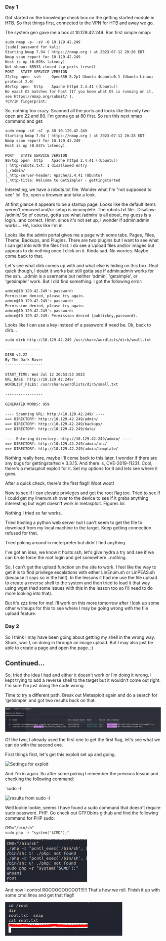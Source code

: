 ### Day 1

Got started on the knowledge check box on the getting started module in HTB.  So first things first, connected
to the VPN for HTB and away we go.

The system gen gave me a box at 10.129.42.249.  Ran first simple nmap:
```
sudo nmap -p- -sV -O 10.129.42.249
[sudo] password for kali: 
Starting Nmap 7.94 ( https://nmap.org ) at 2023-07-12 20:26 EDT
Nmap scan report for 10.129.42.249
Host is up (0.095s latency).
Not shown: 65533 closed tcp ports (reset)
PORT   STATE SERVICE VERSION
22/tcp open  ssh     OpenSSH 8.2p1 Ubuntu 4ubuntu0.1 (Ubuntu Linux; protocol 2.0)
80/tcp open  http    Apache httpd 2.4.41 ((Ubuntu))
No exact OS matches for host (If you know what OS is running on it, see https://nmap.org/submit/ ).
TCP/IP fingerprint:
```
So, nothing too crazy.  Scanned all the ports and looks like the only two open are 22 and 80.  I'm gonna
go at 80 first.  So run this next nmap command and get:
```
sudo nmap -sV -sC -p 80 10.129.42.249
Starting Nmap 7.94 ( https://nmap.org ) at 2023-07-12 20:28 EDT
Nmap scan report for 10.129.42.249
Host is up (0.037s latency).

PORT   STATE SERVICE VERSION
80/tcp open  http    Apache httpd 2.4.41 ((Ubuntu))
| http-robots.txt: 1 disallowed entry 
|_/admin/
|_http-server-header: Apache/2.4.41 (Ubuntu)
|_http-title: Welcome to GetSimple! - gettingstarted
```
Interesting, we have a robots.txt file.  Wonder what I'm "not supposed to see" lol.  So, open a browser and 
take a look.

At first glance it appears to be a startup page.  Looks like the default items weren't removed and/or setup is incomplete.
The robots.txt file...Disallow: /admin/
So of course, gotta see what /admin/ is all about, my guess is a login...and correct.  Hmm, since it's not set up, I wonder
if admin:admin works....HA, looks like I'm in.

Looks like the admin portal gives me a page with some tabs.  Pages, Files, Theme, Backups, and Plugins.  There are two plugins
but I want to see what I can get into with the files first.  I do see a Upload files and/or images but appears to do nothing once
I click on it.  Kinda sad.  No worries.  Maybe come back to that.

Let's see what dirb comes up with and what else is hiding on this box.  Real quick though, I doubt it works but still gotta
see if admin:admin works for the ssh....admin is a username but neither 'admin', 'getsimple', or 'getsimple!' work.  But I did
find something.  I got the following error:
```
admin@10.129.42.249's password: 
Permission denied, please try again.
admin@10.129.42.249's password: 
Permission denied, please try again.
admin@10.129.42.249's password: 
admin@10.129.42.249: Permission denied (publickey,password).
```
Looks like I can use a key instead of a password if need be.  Ok, back to dirb...
```
sudo dirb http://10.129.42.249 /usr/share/wordlists/dirb/small.txt 

-----------------
DIRB v2.22    
By The Dark Raver
-----------------

START_TIME: Wed Jul 12 20:53:53 2023
URL_BASE: http://10.129.42.249/
WORDLIST_FILES: /usr/share/wordlists/dirb/small.txt

-----------------

GENERATED WORDS: 959                                                           

---- Scanning URL: http://10.129.42.249/ ----
==> DIRECTORY: http://10.129.42.249/admin/                                                                                             
==> DIRECTORY: http://10.129.42.249/backups/                                                                                           
==> DIRECTORY: http://10.129.42.249/data/                                                                                              
                                                                                                                                       
---- Entering directory: http://10.129.42.249/admin/ ----
==> DIRECTORY: http://10.129.42.249/admin/inc/                                                                                         
==> DIRECTORY: http://10.129.42.249/admin/template/         
```
Nothing really here, maybe I'll come back to this later.  I wonder if there are any bugs for gettingstarted
v 3.3.15.  And there is, CVE-2019-11231.  Cool, there's a metasploit exploit for it.  Set my options for it 
and lets see where it goes.

After a quick check, there's the first flag!!  Woot woot!

Now to see if I can elevate privleges and get the root flag too.  Tried to see if I could get my linenum.sh
over to the device to see if it grabs anything interesting but wget doesn't work in metasploit.  Figures lol.

Nothing I tried so far works.
	
Tried hosting a python web server but I can't seem to get the file to download
from my local machine to the target.  Keep getting connection refused for that.

Tried poking around in meterpreter but didn't find anything.

I've got an idea, we know it hosts ssh, let's give hydra a try and see if we can brute force the root login
and get somewhere...nothing.

So, I can't get the upload function on the site to work.  I feel like the way to get it is to find privilege
escalations with either LinEnum.sh or LinPEAS.sh (because it says so in the hint).  In the lessons it had me
use the file upload to create a reverse shell to the system and then tried to load it that way using wget (had
some issues with this in the lesson too so I'll need to do more looking into that).

But it's zzz time for me!  I'll work on this more tomorrow after I look up some other writeups for this to
see where I may be going wrong with the file upload feature.

### Day 2

So I think I may have been going about getting my shell in the wrong way.  Stuck, was I, on doing in through an image
upload.  But I may also just be able to create a page and open the page. ;)

## Continued...

So, tried the idea I had and either it doesn't work or I'm doing it wrong.  I kept trying to add a reverse shell
to the target but it wouldn't come out right.  I'm sure I'm just doing the code wrong.

Time to try a different path.  Break out Metasploit again and do a search for 'getsimple' and got two results
back on that.

![meta search pic](https://github.com/Colindy/PenWriteups/blob/main/Images/Metasearch.png)

Of the two, I already used the first one to get the first flag, let's see what we can do with the second one.

First things first, let's get this exploit set up and going.

![Settings for exploit](/blob/main/Images/metasploit_setting.png?raw=true)

And I'm in again.  So after some poking I remember the previous lesson and checking the following command:

`sudo -l

![results from sudo -l](/blob/main/Images/sudoL.png)

Well lookie lookie, seems I have found a sudo command that doesn't require sudo password.  PHP.  Go check out
GTFObins github and find the following command for PHP sudo:
```
CMD="/bin/sh"
sudo php -r "system('$CMD');"
```

![Nevermind the typo lines :P](/Images/rootshell.png)

And now I control ROOOOOOOOOOT!!!!!  That's how we roll.  Finish it up with some cmd lines and get that flag!!

![Root.txt flag](/Images/rootTXTflag.png)